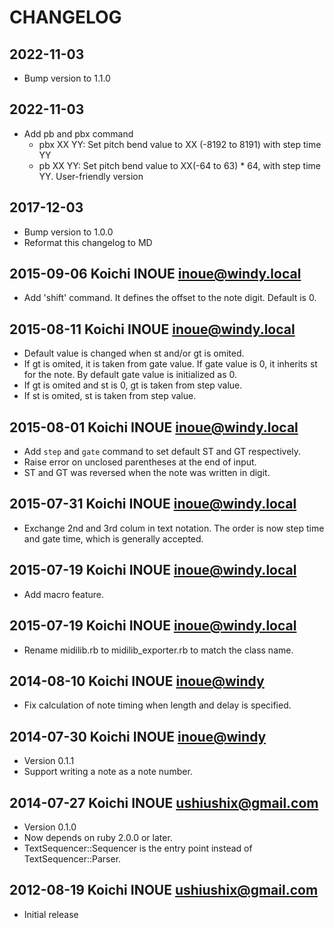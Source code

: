 # CHANGELOG
## 2022-11-03
* Bump version to 1.1.0

## 2022-11-03
* Add pb and pbx command
    * pbx XX YY: Set pitch bend value to XX (-8192 to 8191) with step time YY
    * pb XX YY: Set pitch bend value to XX(-64 to 63) * 64, with step time YY. User-friendly version

## 2017-12-03
* Bump version to 1.0.0
* Reformat this changelog to MD
	
## 2015-09-06  Koichi INOUE  <inoue@windy.local>

* Add 'shift' command.  It defines the offset to the note digit. Default is 0.

## 2015-08-11  Koichi INOUE  <inoue@windy.local>

* Default value is changed when st and/or gt is omited.
* If gt is omited, it is taken from gate value. If gate value is 0, it inherits st for the note. By default gate value is initialized as 0.
* If gt is omited and st is 0, gt is taken from step value.
* If st is omited, st is taken from step value.

## 2015-08-01  Koichi INOUE  <inoue@windy.local>

* Add `step` and `gate` command to set default ST and GT respectively.
* Raise error on unclosed parentheses at the end of input.
* ST and GT was reversed when the note was written in digit.

## 2015-07-31  Koichi INOUE  <inoue@windy.local>

* Exchange 2nd and 3rd colum in text notation. The order is now step time and gate time, which is generally accepted.

## 2015-07-19  Koichi INOUE  <inoue@windy.local>

* Add macro feature.

## 2015-07-19  Koichi INOUE  <inoue@windy.local>

* Rename midilib.rb to midilib_exporter.rb to match the class name.

## 2014-08-10  Koichi INOUE  <inoue@windy>

* Fix calculation of note timing when length and delay is specified.

## 2014-07-30  Koichi INOUE  <inoue@windy>

* Version 0.1.1
* Support writing a note as a note number.

## 2014-07-27  Koichi INOUE  <ushiushix@gmail.com>

* Version 0.1.0
* Now depends on ruby 2.0.0 or later.
* TextSequencer::Sequencer is the entry point instead of TextSequencer::Parser.

## 2012-08-19  Koichi INOUE  <ushiushix@gmail.com>

* Initial release
